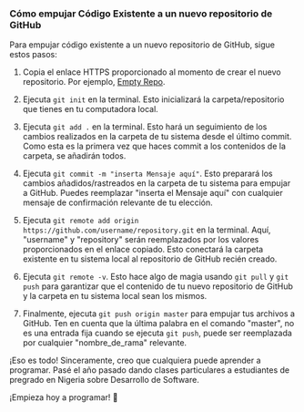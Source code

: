 ### Cómo empujar Código Existente a un nuevo repositorio de GitHub

Para empujar código existente a un nuevo repositorio de GitHub, sigue estos pasos:

1. Copia el enlace HTTPS proporcionado al momento de crear el nuevo repositorio. Por ejemplo, [Empty Repo](https://github.com/NombredeTuUsuario/Nombre_de_tu_repositor).

2. Ejecuta `git init` en la terminal. Esto inicializará la carpeta/repositorio que tienes en tu computadora local.

3. Ejecuta `git add .` en la terminal. Esto hará un seguimiento de los cambios realizados en la carpeta de tu sistema desde el último commit. Como esta es la primera vez que haces commit a los contenidos de la carpeta, se añadirán todos.

4. Ejecuta `git commit -m "inserta Mensaje aquí"`. Esto preparará los cambios añadidos/rastreados en la carpeta de tu sistema para empujar a GitHub. Puedes reemplazar "inserta el Mensaje aquí" con cualquier mensaje de confirmación relevante de tu elección.

5. Ejecuta `git remote add origin https://github.com/username/repository.git` en la terminal. Aquí, "username" y "repository" serán reemplazados por los valores proporcionados en el enlace copiado. Esto conectará la carpeta existente en tu sistema local al repositorio de GitHub recién creado.

6. Ejecuta `git remote -v`. Esto hace algo de magia usando `git pull` y `git push` para garantizar que el contenido de tu nuevo repositorio de GitHub y la carpeta en tu sistema local sean los mismos.

7. Finalmente, ejecuta `git push origin master` para empujar tus archivos a GitHub. Ten en cuenta que la última palabra en el comando "master", no es una entrada fija cuando se ejecuta `git push`, puede ser reemplazada por cualquier "nombre_de_rama" relevante.

¡Eso es todo! Sinceramente, creo que cualquiera puede aprender a programar. Pasé el año pasado dando clases particulares a estudiantes de pregrado en Nigeria sobre Desarrollo de Software.

¡Empieza hoy a programar! 🚀
